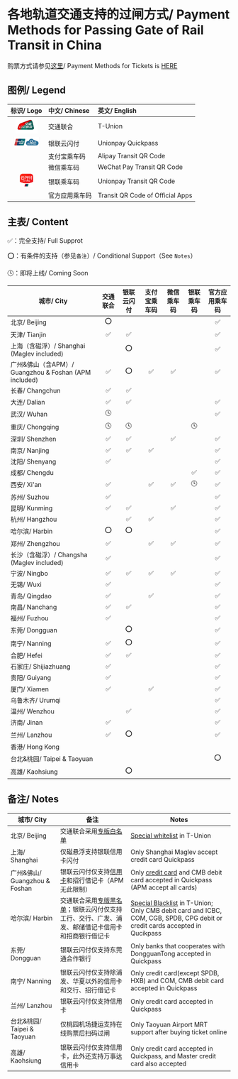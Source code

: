 # 各地轨道交通支持的过闸方式/ Payment Methods for Passing Gate of Rail Transit in China

购票方式请参见[这里](https://github.com/Ivysauro/ChinaRailTransit/blob/master/data/Payment%20Methods(Part%202).md)/ Payment Methods for Tickets is [HERE](https://github.com/Ivysauro/ChinaRailTransit/blob/master/data/Payment%20Methods(Part%202).md)

## 图例/ Legend

| 标识/ Logo | 中文/ Chinese | 英文/ English |
| :-: | :- | :- |
| <img src="/images/T-Union.png" width="50" hegiht="50" alt="T-Union"/> | 交通联合 | T-Union |
| <img src="/images/Quickpass.png" width="60" hegiht="60" alt="Unionpay Quickpass"/> | 银联云闪付 | Unionpay Quickpass |
|  | 支付宝乘车码 | Alipay Transit QR Code |
|  | 微信乘车码 | WeChat Pay Transit QR Code |
| <img src="/images/Unionpay.png" width="30" hegiht="30" alt="Unionpay Transit QR Code"/> | 银联乘车码 | Unionpay Transit QR Code |
|  | 官方应用乘车码 | Transit QR Code of Official Apps |

## 主表/ Content
✅：完全支持/ Full Supprot

⭕：有条件的支持（参见`备注`）/ Conditional Support（See `Notes`）

🕓：即将上线/ Coming Soon

| 城市/ City | 交通联合 | 银联云闪付 | 支付宝乘车码 | 微信乘车码 | 银联乘车码 | 官方应用乘车码 |
| ---------  | :-----: | :------:  | :---------: | :-------: | :-------: | :-----------: |
| 北京/ Beijing | ⭕ | | | | | ✅ | 
| 天津/ Tianjin | ✅ | ✅ | | | | ✅ | |
| 上海（含磁浮）/ Shanghai (Maglev included) | | ⭕ | | | | ✅ | |
| 广州&佛山（含APM）/ Guangzhou & Foshan (APM included) | ✅ | ⭕ | ✅ | ✅ | | ✅ | |
| 长春/ Changchun | ✅ | ✅ | | | | | |
| 大连/ Dalian | ✅ | ✅ | | | | ✅ | |
| 武汉/ Wuhan | 🕓 | | | | | ✅ | |
| 重庆/ Chongqing | 🕓 | 🕓 | | | 🕓 | |
| 深圳/ Shenzhen | ✅ | ✅ | | ✅ | | ✅ | |
| 南京/ Nanjing | ✅ | ✅ | ✅ | | | ✅ | |
| 沈阳/ Shenyang | ✅ | | | | | ✅ | |
| 成都/ Chengdu | | | | | ✅ | ✅ | |
| 西安/ Xi'an | ✅ | | ✅ | ✅ | 🕓 | ✅ | |
| 苏州/ Suzhou | ✅ | | | | | ✅ | |
| 昆明/ Kunming | ✅ | ✅ | | ✅ | | ✅ | |
| 杭州/ Hangzhou | | ✅ | ✅ | | | ✅ | |
| 哈尔滨/ Harbin | ⭕ | ⭕ | | | | ✅ | |
| 郑州/ Zhengzhou | ✅ | | ✅ | ✅ | | ✅ | |
| 长沙（含磁浮）/ Changsha (Maglev included) | ✅ | | | | | ✅ | |
| 宁波/ Ningbo | ✅ | ✅ | ✅ | ✅ | | ✅ | |
| 无锡/ Wuxi | ✅ | | | | | ✅ | |
| 青岛/ Qingdao | ✅ | | ✅ | | | ✅ | |
| 南昌/ Nanchang | ✅ | ✅ | | | | ✅ | |
| 福州/ Fuzhou | ✅ | | | | | ✅ | |
| 东莞/ Dongguan | | ⭕ | | | | ✅ | |
| 南宁/ Nanning | ✅ | ⭕ | | | | ✅ | |
| 合肥/ Hefei | ✅ | ✅ | | | | ✅ | |
| 石家庄/ Shijiazhuang | ✅ | | | | | ✅ | |
| 贵阳/ Guiyang | ✅ | | | | | ✅ | |
| 厦门/ Xiamen | ✅ | | ✅ | | | ✅ | |
| 乌鲁木齐/ Urumqi | | | | | | ✅ | |
| 温州/ Wenzhou | | ✅ | | | | ✅ | |
| 济南/ Jinan | ✅ | | | | | ✅ | |
| 兰州/ Lanzhou | ✅ | ⭕ | | | | ✅ | |
| 香港/ Hong Kong | | | | | | | |
| 台北&桃园/ Taipei & Taoyuan | | | | | | ⭕ | |
| 高雄/ Kaohsiung | | ⭕ | | | | | ✅ |

## 备注/ Notes
| 城市/ City | 备注 | Notes |
| --------- | --- | ----- |
| 北京/ Beijing | 交通联合采用[专版白名单](https://mp.weixin.qq.com/s/JF4pULn90EA7S5lUWaxNyw) | [Special whitelist](https://mp.weixin.qq.com/s/JF4pULn90EA7S5lUWaxNyw) in T-Union |
| 上海/ Shanghai | 仅磁悬浮支持银联信用卡闪付 | Only Shanghai Maglev accept credit card Quickpass|
| 广州&佛山/ Guangzhou & Foshan | 银联云闪付仅支持[信用卡](http://cs.gzmtr.com/ckfw/pwzy/201811/t20181106_60161.htm)和招行借记卡（APM无此限制） | Only [credit card](http://cs.gzmtr.com/ckfw/pwzy/201811/t20181106_60161.htm) and CMB debit card accepted in Quickpass (APM accept all cards) |
| 哈尔滨/ Harbin | 交通联合采用[专版黑名单](https://www.zhihu.com/question/312911617)；银联云闪付仅支持工行、交行、广发、浦发、邮储借记卡信用卡和招商银行借记卡 | [Special Blacklist](https://www.zhihu.com/question/312911617) in T-Union; Only CMB debit card and ICBC, COM, CGB, SPDB, CPG debit or credit cards accepted in Qucikpass |
| 东莞/ Dongguan | 银联云闪付仅支持东莞通合作银行 | Only banks that cooperates with DongguanTong accepted in Quickpass |
| 南宁/ Nanning | 银联云闪付仅支持除浦发、华夏以外的信用卡和交行、招行借记卡 | Only credit card(except SPDB, HXB) and COM, CMB debit card accepted in Quickpass |
| 兰州/ Lanzhou | 银联云闪付仅支持信用卡 | Only credit card accepted in Quickpass |
| 台北&桃园/ Taipei & Taoyuan | 仅桃园机场捷运支持在线购票后扫码过闸 | Only Taoyuan Airport MRT support after buying ticket online |
| 高雄/ Kaohsiung | 银联云闪付仅支持信用卡，此外还支持万事达信用卡 | Only credit card accepted in Quickpass, and Master credit card also accepted |
